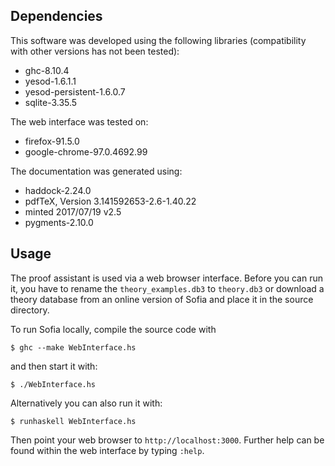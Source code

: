 ## Dependencies
This software was developed using the following libraries (compatibility with other versions has not been tested):

* ghc-8.10.4
* yesod-1.6.1.1
* yesod-persistent-1.6.0.7
* sqlite-3.35.5

The web interface was tested on:

* firefox-91.5.0
* google-chrome-97.0.4692.99

The documentation was generated using:

* haddock-2.24.0
* pdfTeX, Version 3.141592653-2.6-1.40.22
* minted 2017/07/19 v2.5
* pygments-2.10.0

## Usage
The proof assistant is used via a web browser interface. Before you can run it,
you have to rename the `theory_examples.db3` to `theory.db3` or download a
theory database from an online version of Sofia and place it in the source
directory.

To run Sofia locally, compile the source code with
```shell
$ ghc --make WebInterface.hs
```
and then start it with:
```shell
$ ./WebInterface.hs
```
Alternatively you can also run it with:
```shell
$ runhaskell WebInterface.hs
```

Then point your web browser to `http://localhost:3000`. Further help can be found within the web interface by typing `:help`.
